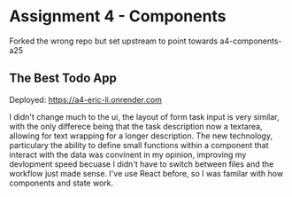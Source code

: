 Assignment 4 - Components
===

Forked the wrong repo but set upstream to point towards a4-components-a25

## The Best Todo App

Deployed: https://a4-eric-li.onrender.com

I didn't change much to the ui, the layout of form task input is very similar, with the only differece being that the task description now a textarea, allowing for text wrapping for a longer description. The new technology, particulary the ability to define small functions within a component that interact with the data was convinent in my opinion, improving my devlopment speed becuase I didn't have to switch between files and the workflow just made sense. I've use React before, so I was familar with how components and state work.
